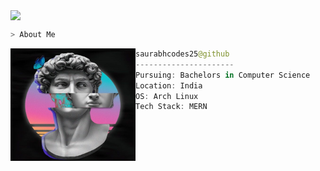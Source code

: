 <img align="center" src="https://komarev.com/ghpvc/?username=saurabhcodes25&color=blueviolet"/></h2>

```bash 
> About Me
```


<img align="left" src="assets/vaporwave2.jpeg" width="200px" height="180px"/>

```kotlin
saurabhcodes25@github
----------------------
Pursuing: Bachelors in Computer Science
Location: India
OS: Arch Linux
Tech Stack: MERN
```
<!-- <br></br> -->



<!--
```bash
> Tech Stack

```
<img alt="coding" src="./assets/coding.gif" align="right" width='300px' height='200px' />

![C++](https://img.shields.io/badge/c++-%2300599C.svg?style=for-the-badge&logo=c%2B%2B&logoColor=white)
![C](https://img.shields.io/badge/c-%2300599C.svg?style=for-the-badge&logo=c&logoColor=white)
![CSS3](https://img.shields.io/badge/css3-%231572B6.svg?style=for-the-badge&logo=css3&logoColor=white)
![HTML5](https://img.shields.io/badge/html5-%23E34F26.svg?style=for-the-badge&logo=html5&logoColor=white)
![JavaScript](https://img.shields.io/badge/javascript-%23323330.svg?style=for-the-badge&logo=javascript&logoColor=%23F7DF1E)
![React](https://img.shields.io/badge/react-%2320232a.svg?style=for-the-badge&logo=react&logoColor=%2361DAFB)
![MySQL](https://img.shields.io/badge/mysql-%2300f.svg?style=for-the-badge&logo=mysql&logoColor=white)
![Neovim](https://img.shields.io/badge/NeoVim-%2357A143.svg?&style=for-the-badge&logo=neovim&logoColor=white)
![Visual Studio Code](https://img.shields.io/badge/Visual%20Studio%20Code-0078d7.svg?style=for-the-badge&logo=visual-studio-code&logoColor=white)
![Git](https://img.shields.io/badge/git-%23F05033.svg?style=for-the-badge&logo=git&logoColor=white)
![GitHub](https://img.shields.io/badge/github-%23121011.svg?style=for-the-badge&logo=github&logoColor=white)
![Linux](https://img.shields.io/badge/Linux-FCC624?style=for-the-badge&logo=linux&logoColor=black)
![Arch](https://img.shields.io/badge/Arch%20Linux-1793D1?logo=arch-linux&logoColor=fff&style=for-the-badge)


<br></br>
<br></br>






```bash
> GitHub Analytics
```
<p align="center">
  <img height="200px" width="400px" src="https://github-readme-stats.vercel.app/api?username=saurabhcodes25&show_icons=true&theme=dracula&include_all_commits=true"/>
  <img height="200ppx" width=400px" src="https://github-readme-stats.vercel.app/api/top-langs/?username=saurabhcodes25&theme=dracula"/>
</p>




<!-- 
```bash
> Connect with Me
``` -->
<p align="center">
		 
<!-- 	<a href="https://www.linkedin.com/in/"><img alt="linkedin" width="10%" style="padding:5px" src="https://img.icons8.com/clouds/100/000000/linkedin.png"/></a> -->

<!-- 	<a href="https://www.instagram.com/"><img alt="instagram" width="10%" style="padding:5px" src="https://img.icons8.com/clouds/100/000000/instagram.png"/></a> -->

<!--         <a href="mailto:"><img alt="gmail" width="10%" style="padding:5px" src="https://img.icons8.com/clouds/100/000000/gmail.png"/></a> -->
																	
																	
<!--        <a href="https://twitter.com/"><img alt="twitter" width="10%" style="padding:5px" src="https://img.icons8.com/clouds/100/000000/twitter-circled.png"/></a> -->
</p>

